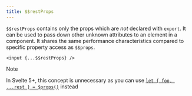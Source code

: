 ```yaml
---
title: $$restProps
---
```


`$$restProps` contains only the props which are _not_ declared with `export`. It can be used to pass down other unknown attributes to an element in a component. It shares the same performance characteristics compared to specific property access as `$$props`.

```svelte
<input {...$$restProps} />
```

> [!NOTE]
> In Svelte 5+, this concept is unnecessary as you can use [`let { foo, ...rest } = $props()`]($props) instead
